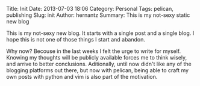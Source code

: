Title: Init
Date: 2013-07-03 18:06
Category: Personal
Tags: pelican, publishing
Slug: init
Author: hernantz 
Summary: This is my not-sexy static new blog

This is my not-sexy new blog. It starts with a single post and a single 
blog. I hope this is not one of those things I start and abandon.


Why now? Becouse in the last weeks I felt the urge to write for myself. 
Knowing my thoughts will be publicly available forces me to think wisely, 
and arrive to better conclusions. 
Aditionally, until now didn't like any of the blogging platforms out there, 
but now with pelican, being able to craft my own posts with python and vim
is also part of the motivation.
